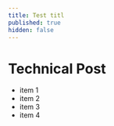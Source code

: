 ```yaml
---
title: Test titl
published: true
hidden: false
---
```

# Technical Post

* item 1
* item 2
* item 3
* item 4
